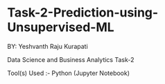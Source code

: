 # Task-2-Prediction-using-Unsupervised-ML
BY: Yeshvanth Raju Kurapati

Data Science and Business Analytics Task-2

Tool(s) Used :- Python (Jupyter Notebook)
